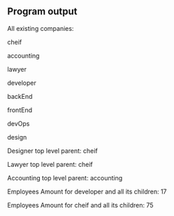## Program output

All existing companies:

cheif

accounting

lawyer

developer

backEnd

frontEnd

devOps

design

Designer top level parent: cheif

Lawyer top level parent: cheif

Accounting top level parent: accounting

Employees Amount for developer and all its
children: 17

Employees Amount for cheif and all its children:
75